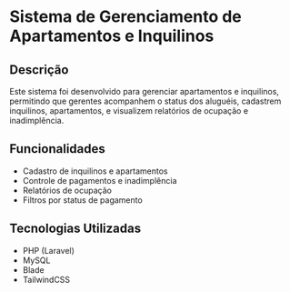 # Sistema de Gerenciamento de Apartamentos e Inquilinos

## Descrição
Este sistema foi desenvolvido para gerenciar apartamentos e inquilinos, permitindo que gerentes acompanhem o status dos aluguéis, cadastrem inquilinos, apartamentos, e visualizem relatórios de ocupação e inadimplência.

## Funcionalidades
- Cadastro de inquilinos e apartamentos
- Controle de pagamentos e inadimplência
- Relatórios de ocupação
- Filtros por status de pagamento

## Tecnologias Utilizadas
- PHP (Laravel)
- MySQL
- Blade
- TailwindCSS
